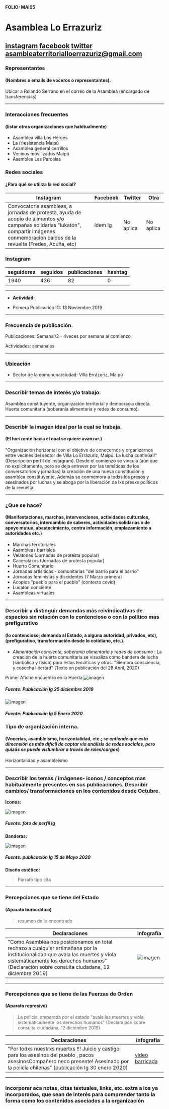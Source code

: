 #### FOLIO: MAI05
# Asamblea Lo Errazuriz

[instagram](https://www.instagram.com/asambleaterritorialloerrazuriz/)
[facebook](https://www.facebook.com/pages/category/Community/Asamblea-Territorial-Barrio-Lo-Err%C3%A1zuriz-102351867874185/)
[twitter]()
<asambleaterritorialloerrazuriz@gmail.com>
---

### Representantes
#### (Nombres o emails de voceros o representantes).
Ubicar a Rolando Serrano en el correo de la Asamblea (encargado de transferencias) 

---
### Interacciones frecuentes
#### (listar otras organizaciones que habitualmente) 
* Asamblea villa Los Héroes
* La (r)esistencia Maipú
* Asamblea general cerrillos 
* Vecinos movilizados Maipú 
* Asamblea Las Parcelas

### Redes sociales
#### ¿Para qué se utiliza la red social?
| Instagram | Facebook | Twitter | Otra 
|---|---|---|---|
|Convocatoria asambleas, a jornadas de protesta, ayuda de acopio de alimentos y/o campañas solidarias "lukatón", compartir imágenes conmemoración caídos de la revuelta (Fredes, Acuña, etc)|ídem Ig |No aplica | No aplica|

### **Instagram**
| seguidores | seguidos | publicaciones | hashtag 
|---|---|---|---|
|1940|436|82| 0

---

* **Actividad:**   

* Primera Publicación IG: 13 Noviembre 2019

---
### Frecuencia de publicación.

Publicaciones: Semanal/2 - 4veces por semana al comienzo

Actividades: semanales 

---
### Ubicación
* Sector de la comununa/ciudad: Villa Errázuriz, Maipú

---
### Describir temas de interés y/o trabajo:
Asamblea constituyente, organización territorial y democracia directa. Huerta comunitaria (soberanía alimentaria y redes de consumo). 

---
### Describir la imagen ideal por la cual se trabaja.
#### (El horizonte hacia el cual se quiere avanzar.)
"Organización horizontal con el objetivo de conocernos y organizarnos entre vecines del sector de Villa Lo Errázuriz, Maipú.
La lucha continúa!!" (Descripción perfil de instagram). Desde el comienzo se vincula (aún que no explícitamente, pero se deja entrever por las temáticas de los conversatorios y jornadas) la creación de una nueva constitución y asamblea constituyente. 
Además se conmemora a todxs los presos y asesinados por luchas y se aboga por la liberación de lxs presxs políticos de la revuelta. 

---
### ¿Que se hace?
#### (Manifestaciones, marchas, intervenciones, actividades culturales, conversatorios, intercambio de saberes, actividades solidarias o de apoyo mutuo, abastecimiento, contra información, emplazamiento a autoridades etc.)
* Marchas territoriales
* Asambleas barriales
* Velatones (Jornadas de protesta popular)
* Cacerolazos (Jornadas de protesta popular)
* Huerto Comunitario
* Jornadas artísiticas - comunitarias "del barrio para el barrio"
* Jornadas feministas y discidentes (7 Marzo primera)
* Acopios "pueblo para el pueblo" (contexto covid)
* Lucatón conciente 
* Asambleas virtuales 
---
### Describir y distinguir demandas más reivindicativas de espacios sin relación con lo contencioso o con lo político mas prefigurativo
#### (lo contencioso; demanda al Estado, a alguna autoridad, privados, etc), (prefigurativo, transformación desde lo cotidiano, etc.).
* _Alimentación conciente, soberanía alimentaria y redes de consumo_ : La creación de la huerta comunitaria se visualiza como bandera de lucha (simbólica y física) para éstas temáticas y otras. 
"Siembra consciencia, y cosecha libertad" (Texto en publicación del 28 Abril, 2020)

Primer Afiche encuentro en la Huerta
![imagen](Imag/huerta25dic.png.png)
##### Fuente: Publicación Ig 25 diciembre 2019

![imagen](Imag/huertaerrazuriz.png.png)
##### Fuente: Publicación Ig 5 Enero 2020


### Tipo de organización interna.
#### (Vocerías, asambleísmo, horizontalidad, etc.; *se entiende que esta dimensión es más difícil de captar vía análisis de redes sociales, pero quizás se puede vislumbrar a través de roles/cargos*)
Horizontalidad y asambleísmo 

---
### Describir los temas / imágenes- iconos / conceptos mas habitualmente presentes en sus publicaciones. Describir cambios/ transformaciones en los contenidos desde Octubre.

**Iconos:**

![imagen](Imag/iconoerrazuriz.png) 
##### Fuente: foto de perfil Ig

**Banderas:**

![imagen](Imag/resistenciaerra.png)
##### Fuente: publicación Ig 15 de Mayo 2020




**Diseño estético:**

> Párrafo tipo cita 

---
### Percepciones que se tiene del Estado
#### (Aparato burocrático)
> resumen de lo encontrado

| Declaraciones | infografía | 
|---|---|
|"Como Asamblea nos posicionamos en total rechazo a cualquier artimañana por la institucionalidad que avala las muertes y viola sistemáticamente los derechos humanos" (Declaración sobre consulta ciudadana, 12 diciembre 2019)| ![imagen](Imag/errazuriz1.png.png) |

---
### Percepciones que se tiene de las Fuerzas de Orden
#### (Aparato represivo)
> La policia, amparada por el estado "avala las muertes y viola sistemáticamente los derechos humanos" (Declaración sobre consulta ciudadana, 12 diciembre 2019)

| Declaraciones | infografía | 
|---|---|
|"Por todxs nuestrxs muertxs !!! Juicio y castigo para los asesinos del pueblo , pacos asesinosCompañero neco presente! Asesinado por la policía chilenas" (publicación Ig 30 enero 2020) | [video barricada ](https://www.instagram.com/p/B77c8qSpetU/)



---
### Incorporar aca notas, citas textuales, links, etc. extra a los ya incorporados, que sean de interés para comprender tanto la forma como los contenidos asociados a la organización